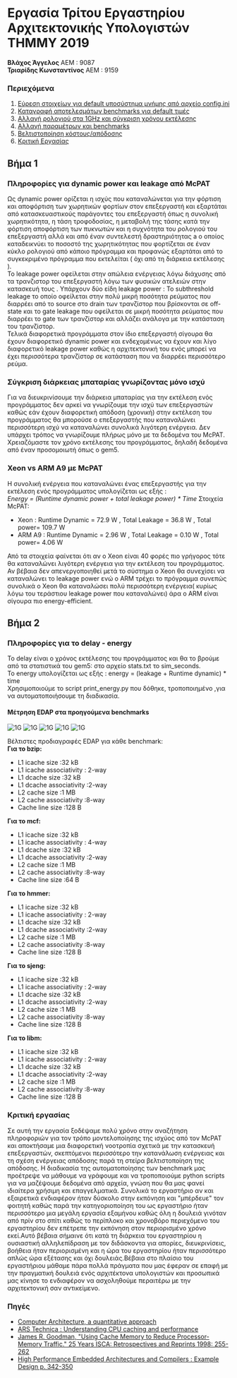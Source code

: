 # Εργασία Τρίτου Εργαστηρίου Αρχιτεκτονικής Υπολογιστών ΤΗΜΜΥ 2019

**Βλάχος Άγγελος** ΑΕΜ : 9087  
**Τριαρίδης Κωνσταντίνος** ΑΕΜ : 9159

### Περιεχόμενα
1. [Εύρεση στοιχείων για  default υποσύστημα μνήμης από αρχείο config.ini](https://github.com/kostino/ComputerArchitectureLab1/tree/master/LAB%202#εύρεση-στοιχείων-για-default-υποσύστημα-μνήμης-από-αρχείο-configini)
2. [Καταγραφή αποτελεσμάτων benchmarks για default τιμές](https://github.com/kostino/ComputerArchitectureLab1/tree/master/LAB%202#καταγραφή-αποτελεσμάτων-benchmarks-για-default-τιμές)
3. [Αλλαγή ρολογιού στα 1GHz και σύγκριση χρόνου εκτέλεσης](https://github.com/kostino/ComputerArchitectureLab1/tree/master/LAB%202#αλλαγή-ρολογιού-στα-1ghz-και-σύγκριση-χρόνου-εκτέλεσης)  
4. [Αλλαγή παραμέτρων και benchmarks](https://github.com/kostino/ComputerArchitectureLab1/tree/master/LAB%202#αλλαγή-παραμέτρων-και-benchmarks)  
5. [Βελτιστοποίηση κόστους/απόδοσης](https://github.com/kostino/ComputerArchitectureLab1/tree/master/LAB%202#βελτιστοποίηση-κόστουςαπόδοσης)  
6. [Κριτική Εργασίας](https://github.com/kostino/ComputerArchitectureLab1/tree/master/LAB%202#κριτική-εργασίας)

## Βήμα 1

### Πληροφορίες για dynamic power και leakage από McPAT

Ως dynamic power ορίζεται η ισχύς που καταναλώνεται για την φόρτιση και αποφόρτιση των χωρητικών φορτίων στον επεξεργαστή και εξαρτάται από κατασκευαστικούς παράγοντες του επεξεργαστή όπως η συνολική χωρητικότητα, η τάση τροφοδοσίας, η μεταβολή της τάσης κατά την φόρτιση αποφόρτιση των πυκνωτών και η συχνότητα του ρολογιού του επεξεργαστή αλλά και από έναν συντελεστή δραστηριότητας a ο οποίος καταδεικνύει το ποσοστό της χωρητικότητας που φορτίζεται σε έναν κύκλο ρολογιού από κάποιο πρόγραμμα και προφανώς εξαρτάται από το συγκεκριμένο πρόγραμμα που εκτελείται ( όχι από τη διάρκεια εκτέλεσης ).  
Το leakage power οφείλεται στην απώλεια ενέργειας λόγω διάχυσης από τα τρανζιστορ του επεξεργαστή λόγω των φυσικών ατελειών στην κατασκευή τους . Υπάρχουν δύο είδη leakage power : Το subthreshold leakage το οποίο οφείλεται στην πολύ μικρή ποσότητα ρεύματος που διαρρέει από το source στο drain των τρανζίστορ που βρίσκονται σε off-state και το gate leakage που οφείλεται σε μικρή ποσότητα ρεύματος που διαρρέει το gate των τρανζίστορ και αλλάζει ανάλογα με την κατάσταση του τρανζίστορ.  
Τελικά διαφορετικά προγράμματα στον ίδιο επεξεργαστή σίγουρα θα έχουν διαφορετικό dynamic power και ενδεχομένως να έχουν και λίγο διαφορετικό leakage power καθώς η αρχιτεκτονική του ενός μπορεί να έχει περισσότερα τρανζίστορ σε κατάσταση που να διαρρέει περισσότερο ρεύμα. 

### Σύγκριση διάρκειας μπαταρίας γνωρίζοντας μόνο ισχύ

Για να διευκρινίσουμε την διάρκεια μπαταρίας για την εκτέλεση ενός προγράμματος δεν αρκεί να γνωρίζουμε την ισχύ των επεξεργαστών καθώς εάν έχουν διαφορετική απόδοση (χρονική) στην εκτέλεση του προγράμματος θα μπορούσε ο επεξεργαστής που καταναλώνει περισσότερη ισχύ να καταναλώνει συνολικά λιγότερη ενέργεια. Δεν υπάρχει τρόπος να γνωρίζουμε πλήρως μόνο με τα δεδομένα του McPAT. Χρειαζόμαστε τον χρόνο εκτέλεσης του προγράμματος,  δηλαδή δεδομένα από έναν προσομοιωτή όπως ο gem5.

### Xeon vs ARM A9 με McPAT

Η συνολική ενέργεια που καταναλώνει ένας επεξεργαστής για την εκτέλεση ενός προγράμματος υπολογίζεται ως εξής :  
_Energy = (Runtime dynamic power + total leakage power) * Time_
Στοιχεία McPAT:
* Xeon : Runtime Dynamic = 72.9 W , Total Leakage = 36.8 W , Total power= 109.7 W
* ARM A9 : Runtime Dynamic = 2.96 W , Total Leakage = 0.10 W , Total power= 4.06 W

Από τα στοιχεία φαίνεται ότι αν ο Xeon είναι 40 φορές πιο γρήγορος τότε θα καταναλώνει λιγότερη ενέργεια για την εκτέλεση του προγράμματος. Αν βέβαια δεν απενεργοποιηθεί μετά το σύστημα ο Xeon θα συνεχίσει να καταναλώνει το leakage power ενώ ο ARM τρέχει το πρόγραμμα συνεπώς συνολικά ο Xeon θα καταναλώσει πολύ περισσότερη ενέργεια( κυρίως λόγω του τεράστιου leakage power που καταναλώνει) άρα ο ARM είναι σίγουρα πιο energy-efficient.

## Βήμα 2

### Πληροφορίες για το delay - energy
Το delay είναι ο χρόνος εκτέλεσης του προγράμματος και θα το βρούμε από τα στατιστικά του gem5: στο αρχείο stats.txt το sim_seconds.  
Το energy υπολογίζεται ως εξής : energy = (leakage + Runtime dynamic) * time   
Χρησιμοποιούμε το script print_energy.py που δόθηκε, τροποποιημένο ,για να αυτοματοποιήσουμε τη διαδικασία. 

#### Μέτρηση EDAP στα προηγούμενα benchmarks



![1G](https://github.com/kostino/ComputerArchitectureLab2/blob/master/bench%20images/ls.png?raw=true)
![1G](https://github.com/kostino/ComputerArchitectureLab2/blob/master/bench%20images/ls.png?raw=true)
![1G](https://github.com/kostino/ComputerArchitectureLab2/blob/master/bench%20images/ls.png?raw=true)
![1G](https://github.com/kostino/ComputerArchitectureLab2/blob/master/bench%20images/ls.png?raw=true)
![1G](https://github.com/kostino/ComputerArchitectureLab2/blob/master/bench%20images/ls.png?raw=true)
 
 


Βέλτιστες προδιαγραφές EDAP για κάθε benchmark:  
**Για το bzip:**
* L1 icache size :32 kB
* L1 icache associativity : 2-way
* L1 dcache size :32 kB
* L1 dcache associativity :2-way
* L2 cache size :1 MB
* L2 cache associativity :8-way
* Cache line size :128 B

**Για το mcf:**
* L1 icache size :32 kB
* L1 icache associativity : 4-way
* L1 dcache size :32 kB
* L1 dcache associativity :2-way
* L2 cache size :1 MB
* L2 cache associativity :8-way
* Cache line size :64 B

**Για το hmmer:**
* L1 icache size :32 kB
* L1 icache associativity : 2-way
* L1 dcache size :32 kB
* L1 dcache associativity :2-way
* L2 cache size :1 MB
* L2 cache associativity :8-way
* Cache line size :128 B

**Για το sjeng:**
* L1 icache size :32 kB
* L1 icache associativity : 2-way
* L1 dcache size :32 kB
* L1 dcache associativity :2-way
* L2 cache size :1 MB
* L2 cache associativity :8-way
* Cache line size :128 B

**Για το libm:**
* L1 icache size :32 kB
* L1 icache associativity : 2-way
* L1 dcache size :32 kB
* L1 dcache associativity :2-way
* L2 cache size :1 MB
* L2 cache associativity :8-way
* Cache line size :128 B

### Κριτική εργασίας
Σε αυτή την εργασία ξοδέψαμε πολύ χρόνο στην αναζήτηση πληροφοριών για τον τρόπο μοντελοποίησης της ισχύος από τον McPAT και αποκτήσαμε μια διαφορετική νοοτροπία σχετικά με την κατασκευή επεξεργαστών, σκεπτόμενοι περισσότερο την κατανάλωση ενέργειας και τη σχέση ενέργειας απόδοσης παρά τη στείρα βελτιστοποίηση της απόδοσης. Η διαδικασία της αυτοματοποίησης των benchmark μας προέτρεψε να μάθουμε να γράφουμε και να τροποποιούμε python scripts για να μαζέψουμε δεδομένα από αρχεία, γνώση που θα μας φανεί ιδιαίτερα χρήσιμη και επαγγελματικά. Συνολικά το εργαστήριο αν και εξαιρετικά ενδιαφέρον ήταν δύσκολο στην εκπόνηση και "μπέρδευε" τον φοιτητή καθώς παρά την κατηγοριοποίηση του ως εργαστήριο ήταν περισσότερο μια μεγάλη εργασία εξαμήνου καθώς όλη η δουλειά γινόταν από πρίν στο σπίτι καθώς το περίπλοκο και χρονοβόρο περιεχόμενο του εργαστηρίου δεν επέτρεπε την εκπόνηση στον περιορισμένο χρόνο εκεί.Αυτό βέβαια σήμαινε ότι κατά τη διάρκεια του εργαστηρίου η ουσιαστική αλληλεπίδραση με τον διδάσκοντα για απορίες, διευκρινίσεις, βοήθεια ήταν περιορισμένη και η ώρα του εργαστηρίου ήταν περισσότερο απλώς ώρα εξέτασης και όχι δουλειάς.Βέβαια στο πλαίσιο του εργαστήριου μάθαμε πάρα πολλά πράγματα που μας έφεραν σε επαφή με την πραγματική δουλειά ενός αρχιτέκτονα υπολογιστών και προσωπικά μας κίνησε το ενδιαφέρον να ασχοληθούμε περαιτέρω με την αρχιτεκτονική σαν αντικείμενο.

### Πηγές
* [Computer Architecture, a quantitative approach](http://uni-site.ir/khuelec/wp-content/uploads/Computer-Architecture-A-Quantitative-Approach.pdf)
* [ARS Technica : Understanding CPU caching and performance](https://arstechnica.com/gadgets/2002/07/caching/)
* [James R. Goodman, "Using Cache Memory to Reduce Processor-Memory Traffic." 25 Years ISCA: Retrospectives and Reprints 1998: 255-262](https://dblp.uni-trier.de/db/conf/isca/reprints98.html)
* [High Performance Embedded Architectures and Compilers : Example Design p. 342-350](https://books.google.gr/books?id=9j5A9KKHF4wC&pg=PA343&lpg=PA343&dq=cache%20block%20size%20cost&source=bl&ots=RA1iwckJ63&sig=ACfU3U1s4_s_scSBng2YiF-NcubSGQ4WJQ&hl=el&sa=X&ved=2ahUKEwiZ-7r-_bfmAhV_UhUIHdy9DsoQ6AEwE3oECAoQAQ&fbclid=IwAR3VXGyE6DQK-CeaKwNvmaABf8zHao25E8jM3IVQKZEWqoMMvlFKfygSiVg#v=onepage&q=cache%20block%20size%20cost&f=false)
